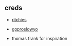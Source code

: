 
## creds

- [ritchies](https://github.com/ritchies)

- [goproslowyo](https://github.com/goproslowyo)

- thomas frank for inspiration

